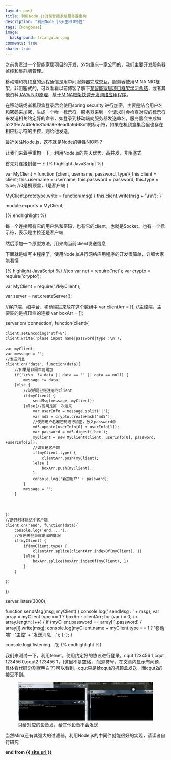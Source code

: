 ```yaml
---
layout: post
title: 利用Node.js对某智能家居服务器重构
description: "利用Node.js天生NIO特性"
tags: [Mongoose]
image:
  background: triangular.png
comments: true
share: true
---
```


之前负责过一个智能家居项目的开发，外包重庆一家公司的，我们主要开发服务器监控和集群版管理。

移动端和机顶盒的远程通信是用中间服务器完成交互，服务器使用MINA NIO框架，非阻塞式的，可以看看以前博客了解下<a href="http://blog.csdn.net/hacke2/article/details/32188927">某智能家居项目框架学习总结</a>，或者其他资料<a href="http://weixiaolu.iteye.com/blog/1479656">JAVA NIO原理</a>，<a href="http://www.iteye.com/topic/166596">基于MINA框架快速开发网络应用程序</a>。

在移动端或者机顶盒登录后会使用spring security 进行加密，主要是结合用户名和密码来加密，生成一个唯一标示符。服务器来到一个请求时会检查对应的标示符来发送相关约定好的命令，如登录到移动端向服务器发送命名，服务器会生成如522f9e2a459de81d6a9e9eadfa9468d1的标示符，如果在机顶盒集合里也存在相应标示符的主控，则给他发送。

最近关注Node.js，这不就是Node的特性NIO吗？

让我们来着手重构一下，利用Node.js的先天优势，高并发，非阻塞式

首先对连接封装一下
{% highlight JavaScript %}

var MyClient = function (client, username, password, type){
	this.client = client;
	this.username = username;
	this.password = password;
	this.type = type; //0是机顶盒，1是客户端
}

MyClient.prototype.write = function(msg) {
	this.client.write(msg + '\r\n');
}

module.exports = MyClient;

{% endhighlight %}

每一个连接都有它的用户名和密码，也有它的client，也就是Socket。也有一个标示符，表示是主控还是客户端

然后添加一个原型方法，用来向当前client发送信息

下面就是编写主程序了，使用Node.js进行网络应用程序的开发很简单，详细大家能看懂

{% highlight JavaScript %}
//tcp
var net = require('net');
var crypto = require('crypto');



var MyClient = require('./MyClient');

var server = net.createServer();

//客户端，如平台、移动端进来放在这个数组中
var clientArr = [];
//主控端，主要装的是机顶盒的连接
var boxArr = [];


server.on('connection', function(client){

	
	client.setEncoding('utf-8');
	client.write('plase input name|password|type :\n');

	var myClient; 
	var message = '';
	//发送消息
	client.on('data', function(data){
		//如果是非回车则累加
		if('\r\n' != data || data == '' || data == null) {
			message += data;
		}else {
			//说明是已经注册的client
			if(myClient) {
				sendMsg(message, myClient);
			}else{//说明是第一次进来
				var userInfo = message.split('|');
				var md5 = crypto.createHash('md5');
				//使用用户名和密码进行加密，放入password中
				md5.update(userInfo[0] + userInfo[1]);
				var password = md5.digest('hex');
				myClient = new MyClient(client, userInfo[0], password, +userInfo[2]);
				//如果是客户端
				if(myClient.type) {
					clientArr.push(myClient);
				}else {
					boxArr.push(myClient);
				}
				console.log('新加用户' + password);
			}
			message = '';
		}
		
		
		
	})
	//断开时移除这个客户端
	client.on('end', function(data){
		console.log('end....');
		//有还未登录就退出的情况
		if(myClient) {
			if(myClient.type) {
				clientArr.splice(clientArr.indexOf(myClient), 1)
			}else {
				boxArr.splice(boxArr.indexOf(myClient), 1)
			}
		}
		
	})
})

server.listen(3000);

function sendMsg(msg, myClient) {
	console.log(' sendMsg : ' + msg);
	var array = myClient.type == 1 ? boxArr : clientArr;
	for (var i = 0; i < array.length; i++) {
		if (myClient.password == array[i].password) {
			 array[i].write(msg);
			 console.log(myClient.name + myClient.type == 1 ? '移动端' : '主控' + '发送消息....');
		};
	};
}

console.log('listening....');
{% endhighlight %}

我们来测试一下，利用telnet，使用约定好的协议进行登录，cqut 123456 1,cqut 123456 0,cqut2 123456 1，(这里不是空格，而是I符号，在文章内显示有问题，具体看代码分割就明白了)可以看到，cqut只是给cqut的机顶盒发送，而cqut2的接受不到。

<figure>
	<a href="/images/article/16.jpg">
		<img src="/images/article/16.jpg" alt="home" />
	</a>
	<figcaption>只给对应的设备发，给其他设备不会发送</figcaption>
</figure>

当然Mina还有其强大的过滤器，利用Node.js的中间件就能很好的实现，请读者自行研究

<strong>end from <a href="{{ site.url }}"> {{ site.url }}</a></strong>